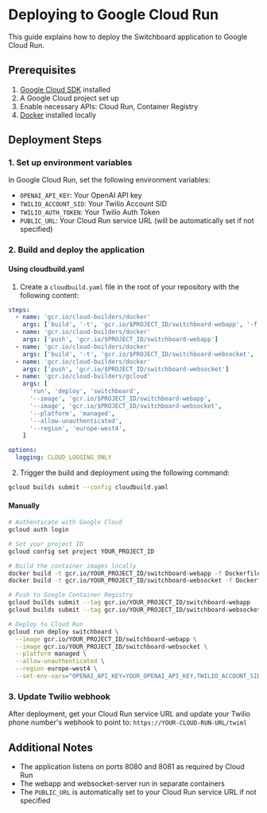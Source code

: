 # Deploying to Google Cloud Run

This guide explains how to deploy the Switchboard application to Google Cloud Run.

## Prerequisites

1. [Google Cloud SDK](https://cloud.google.com/sdk/docs/install) installed
2. A Google Cloud project set up
3. Enable necessary APIs: Cloud Run, Container Registry
4. [Docker](https://docs.docker.com/get-docker/) installed locally

## Deployment Steps

### 1. Set up environment variables

In Google Cloud Run, set the following environment variables:
- `OPENAI_API_KEY`: Your OpenAI API key
- `TWILIO_ACCOUNT_SID`: Your Twilio Account SID
- `TWILIO_AUTH_TOKEN`: Your Twilio Auth Token
- `PUBLIC_URL`: Your Cloud Run service URL (will be automatically set if not specified)

### 2. Build and deploy the application

#### Using cloudbuild.yaml

1. Create a `cloudbuild.yaml` file in the root of your repository with the following content:

```yaml
steps:
  - name: 'gcr.io/cloud-builders/docker'
    args: ['build', '-t', 'gcr.io/$PROJECT_ID/switchboard-webapp', '-f', 'Dockerfile.webapp', '.']
  - name: 'gcr.io/cloud-builders/docker'
    args: ['push', 'gcr.io/$PROJECT_ID/switchboard-webapp']
  - name: 'gcr.io/cloud-builders/docker'
    args: ['build', '-t', 'gcr.io/$PROJECT_ID/switchboard-websocket', '-f', 'Dockerfile.websocket', '.']
  - name: 'gcr.io/cloud-builders/docker'
    args: ['push', 'gcr.io/$PROJECT_ID/switchboard-websocket']
  - name: 'gcr.io/cloud-builders/gcloud'
    args: [
      'run', 'deploy', 'switchboard',
      '--image', 'gcr.io/$PROJECT_ID/switchboard-webapp',
      '--image', 'gcr.io/$PROJECT_ID/switchboard-websocket',
      '--platform', 'managed',
      '--allow-unauthenticated',
      '--region', 'europe-west4',
    ]

options:
  logging: CLOUD_LOGGING_ONLY
```

2. Trigger the build and deployment using the following command:

```bash
gcloud builds submit --config cloudbuild.yaml
```

#### Manually

```bash
# Authenticate with Google Cloud
gcloud auth login

# Set your project ID
gcloud config set project YOUR_PROJECT_ID

# Build the container images locally
docker build -t gcr.io/YOUR_PROJECT_ID/switchboard-webapp -f Dockerfile.webapp .
docker build -t gcr.io/YOUR_PROJECT_ID/switchboard-websocket -f Dockerfile.websocket .

# Push to Google Container Registry
gcloud builds submit --tag gcr.io/YOUR_PROJECT_ID/switchboard-webapp
gcloud builds submit --tag gcr.io/YOUR_PROJECT_ID/switchboard-websocket

# Deploy to Cloud Run
gcloud run deploy switchboard \
  --image gcr.io/YOUR_PROJECT_ID/switchboard-webapp \
  --image gcr.io/YOUR_PROJECT_ID/switchboard-websocket \
  --platform managed \
  --allow-unauthenticated \
  --region europe-west4 \
  --set-env-vars="OPENAI_API_KEY=YOUR_OPENAI_API_KEY,TWILIO_ACCOUNT_SID=YOUR_TWILIO_ACCOUNT_SID,TWILIO_AUTH_TOKEN=YOUR_TWILIO_AUTH_TOKEN"
```

### 3. Update Twilio webhook

After deployment, get your Cloud Run service URL and update your Twilio phone number's webhook to point to:
`https://YOUR-CLOUD-RUN-URL/twiml`

## Additional Notes

- The application listens on ports 8080 and 8081 as required by Cloud Run
- The webapp and websocket-server run in separate containers
- The `PUBLIC_URL` is automatically set to your Cloud Run service URL if not specified
